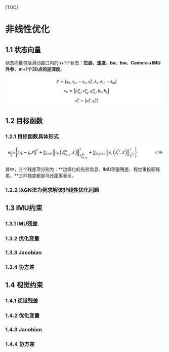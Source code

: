 [TOC]



# 非线性优化

## 1.1 状态向量

​	状态向量包括滑动窗口内的n+1个状态：**位姿、速度、ba、bw、Camera->IMU外参、m+1个3D点的逆深度**。

![17](img/17.png)

## 1.2 目标函数

### 1.2.1 目标函数具体形式

![18](img/18.png)

​	其中，三个残差项分别为：**边缘化的先验信息、IMU测量残差、视觉重投影残差。**三种残差都是马氏距离表示。

### 1.2.2 以GN法为例求解该非线性优化问题

## 1.3 IMU约束

### 1.3.1 IMU残差

### 1.3.2 优化变量

### 1.3.3 Jacobian

### 1.3.4 协方差

## 1.4 视觉约束

### 1.4.1 视觉残差

### 1.4.2 优化变量

### 1.4.3 Jacobian

### 1.4.4 协方差



